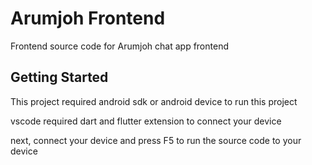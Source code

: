# Arumjoh Frontend

Frontend source code for Arumjoh chat app frontend

## Getting Started

This project required android sdk or android device to run this project

vscode required dart and flutter extension to connect your device

next, connect your device and press F5 to run the source code to your device

